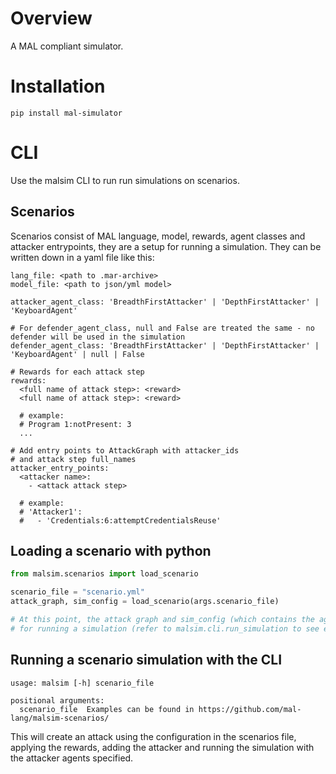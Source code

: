 # Overview

A MAL compliant simulator.

# Installation 
```pip install mal-simulator```

# CLI

Use the malsim CLI to run run simulations on scenarios.

## Scenarios

Scenarios consist of MAL language, model, rewards, agent classes and attacker entrypoints,
they are a setup for running a simulation. They can be written down in a yaml file like this:

```
lang_file: <path to .mar-archive>
model_file: <path to json/yml model>

attacker_agent_class: 'BreadthFirstAttacker' | 'DepthFirstAttacker' | 'KeyboardAgent'

# For defender_agent_class, null and False are treated the same - no defender will be used in the simulation
defender_agent_class: 'BreadthFirstAttacker' | 'DepthFirstAttacker' | 'KeyboardAgent' | null | False

# Rewards for each attack step
rewards:
  <full name of attack step>: <reward>
  <full name of attack step>: <reward>

  # example:
  # Program 1:notPresent: 3
  ...

# Add entry points to AttackGraph with attacker_ids
# and attack step full_names
attacker_entry_points:
  <attacker name>:
    - <attack attack step>

  # example:
  # 'Attacker1':
  #   - 'Credentials:6:attemptCredentialsReuse'
```

## Loading a scenario with python

```python
from malsim.scenarios import load_scenario

scenario_file = "scenario.yml"
attack_graph, sim_config = load_scenario(args.scenario_file)

# At this point, the attack graph and sim_config (which contains the agent classes) can be used
# for running a simulation (refer to malsim.cli.run_simulation to see example of this)

```

## Running a scenario simulation with the CLI

```
usage: malsim [-h] scenario_file

positional arguments:
  scenario_file  Examples can be found in https://github.com/mal-lang/malsim-scenarios/

```

This will create an attack using the configuration in the scenarios file, applying the rewards, adding the attacker and running the simulation with the attacker agents specified.